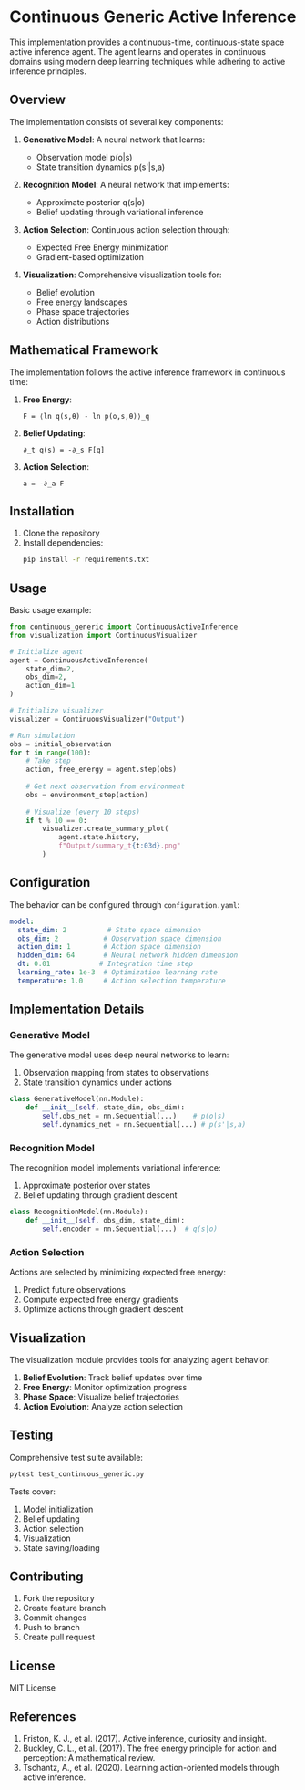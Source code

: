 # Continuous Generic Active Inference

This implementation provides a continuous-time, continuous-state space active inference agent. The agent learns and operates in continuous domains using modern deep learning techniques while adhering to active inference principles.

## Overview

The implementation consists of several key components:

1. **Generative Model**: A neural network that learns:
   - Observation model p(o|s)
   - State transition dynamics p(s'|s,a)

2. **Recognition Model**: A neural network that implements:
   - Approximate posterior q(s|o)
   - Belief updating through variational inference

3. **Action Selection**: Continuous action selection through:
   - Expected Free Energy minimization
   - Gradient-based optimization

4. **Visualization**: Comprehensive visualization tools for:
   - Belief evolution
   - Free energy landscapes
   - Phase space trajectories
   - Action distributions

## Mathematical Framework

The implementation follows the active inference framework in continuous time:

1. **Free Energy**:
   ```
   F = ⟨ln q(s,θ) - ln p(o,s,θ)⟩_q
   ```

2. **Belief Updating**:
   ```
   ∂_t q(s) = -∂_s F[q]
   ```

3. **Action Selection**:
   ```
   a = -∂_a F
   ```

## Installation

1. Clone the repository
2. Install dependencies:
   ```bash
   pip install -r requirements.txt
   ```

## Usage

Basic usage example:

```python
from continuous_generic import ContinuousActiveInference
from visualization import ContinuousVisualizer

# Initialize agent
agent = ContinuousActiveInference(
    state_dim=2,
    obs_dim=2,
    action_dim=1
)

# Initialize visualizer
visualizer = ContinuousVisualizer("Output")

# Run simulation
obs = initial_observation
for t in range(100):
    # Take step
    action, free_energy = agent.step(obs)
    
    # Get next observation from environment
    obs = environment_step(action)
    
    # Visualize (every 10 steps)
    if t % 10 == 0:
        visualizer.create_summary_plot(
            agent.state.history,
            f"Output/summary_t{t:03d}.png"
        )
```

## Configuration

The behavior can be configured through `configuration.yaml`:

```yaml
model:
  state_dim: 2          # State space dimension
  obs_dim: 2           # Observation space dimension
  action_dim: 1        # Action space dimension
  hidden_dim: 64       # Neural network hidden dimension
  dt: 0.01            # Integration time step
  learning_rate: 1e-3  # Optimization learning rate
  temperature: 1.0     # Action selection temperature
```

## Implementation Details

### Generative Model

The generative model uses deep neural networks to learn:
1. Observation mapping from states to observations
2. State transition dynamics under actions

```python
class GenerativeModel(nn.Module):
    def __init__(self, state_dim, obs_dim):
        self.obs_net = nn.Sequential(...)    # p(o|s)
        self.dynamics_net = nn.Sequential(...) # p(s'|s,a)
```

### Recognition Model

The recognition model implements variational inference:
1. Approximate posterior over states
2. Belief updating through gradient descent

```python
class RecognitionModel(nn.Module):
    def __init__(self, obs_dim, state_dim):
        self.encoder = nn.Sequential(...)  # q(s|o)
```

### Action Selection

Actions are selected by minimizing expected free energy:
1. Predict future observations
2. Compute expected free energy gradients
3. Optimize actions through gradient descent

## Visualization

The visualization module provides tools for analyzing agent behavior:

1. **Belief Evolution**: Track belief updates over time
2. **Free Energy**: Monitor optimization progress
3. **Phase Space**: Visualize belief trajectories
4. **Action Evolution**: Analyze action selection

## Testing

Comprehensive test suite available:

```bash
pytest test_continuous_generic.py
```

Tests cover:
1. Model initialization
2. Belief updating
3. Action selection
4. Visualization
5. State saving/loading

## Contributing

1. Fork the repository
2. Create feature branch
3. Commit changes
4. Push to branch
5. Create pull request

## License

MIT License

## References

1. Friston, K. J., et al. (2017). Active inference, curiosity and insight.
2. Buckley, C. L., et al. (2017). The free energy principle for action and perception: A mathematical review.
3. Tschantz, A., et al. (2020). Learning action-oriented models through active inference.